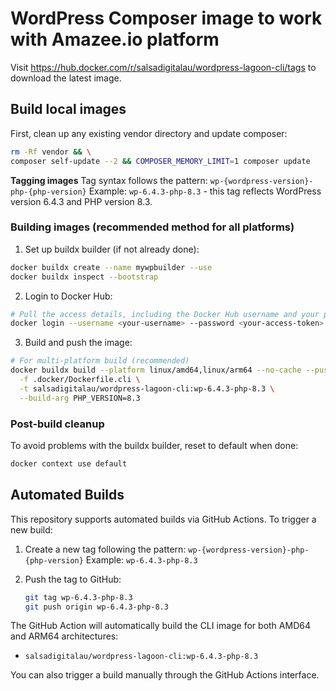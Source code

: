 # WordPress Composer image to work with Amazee.io platform

Visit https://hub.docker.com/r/salsadigitalau/wordpress-lagoon-cli/tags to 
download the latest image.

## Build local images

First, clean up any existing vendor directory and update composer:

```bash
rm -Rf vendor && \
composer self-update --2 && COMPOSER_MEMORY_LIMIT=1 composer update
```

**Tagging images**
Tag syntax follows the pattern: `wp-{wordpress-version}-php-{php-version}`
Example: `wp-6.4.3-php-8.3` - this tag reflects WordPress version 6.4.3 and PHP version 8.3.

### Building images (recommended method for all platforms)

1. Set up buildx builder (if not already done):
```bash
docker buildx create --name mywpbuilder --use
docker buildx inspect --bootstrap
```

2. Login to Docker Hub:
```bash
# Pull the access details, including the Docker Hub username and your personal access token
docker login --username <your-username> --password <your-access-token>
```

3. Build and push the image:
```bash
# For multi-platform build (recommended)
docker buildx build --platform linux/amd64,linux/arm64 --no-cache --push . \
  -f .docker/Dockerfile.cli \
  -t salsadigitalau/wordpress-lagoon-cli:wp-6.4.3-php-8.3 \
  --build-arg PHP_VERSION=8.3
```

### Post-build cleanup

To avoid problems with the buildx builder, reset to default when done:
```bash
docker context use default
```

## Automated Builds

This repository supports automated builds via GitHub Actions. To trigger a new build:

1. Create a new tag following the pattern: `wp-{wordpress-version}-php-{php-version}`
   Example: `wp-6.4.3-php-8.3`

2. Push the tag to GitHub:
   ```bash
   git tag wp-6.4.3-php-8.3
   git push origin wp-6.4.3-php-8.3
   ```

The GitHub Action will automatically build the CLI image for both AMD64 and ARM64 architectures:
- `salsadigitalau/wordpress-lagoon-cli:wp-6.4.3-php-8.3`

You can also trigger a build manually through the GitHub Actions interface.

